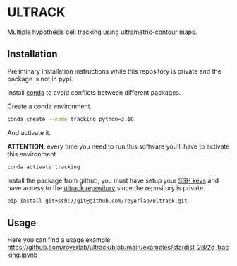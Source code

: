 
# ULTRACK

Multiple hypothesis cell tracking using ultrametric-contour maps.

## Installation

Preliminary installation instructions while this repository is private and the package is not in pypi.

Install [conda](https://docs.conda.io/projects/conda/en/latest/user-guide/install/index.html) to avoid conflicts between different packages.

Create a conda environment.

```bash
conda create --name tracking python=3.10
```

And activate it.

**ATTENTION**: every time you need to run this software you'll have to activate this environment

```bash
conda activate tracking
```

Install the package from github, you must have setup your [SSH keys](https://docs.github.com/en/authentication/connecting-to-github-with-ssh/adding-a-new-ssh-key-to-your-github-account) and have access to the [ultrack repository](https://github.com/royerlab/ultrack) since the repository is private.

```bash
pip install git+ssh://git@github.com/royerlab/ultrack.git
```

## Usage

Here you can find a usage example: https://github.com/royerlab/ultrack/blob/main/examples/stardist_2d/2d_tracking.ipynb
